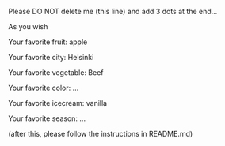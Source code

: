 Please DO NOT delete me (this line) and add 3 dots at the end...

As you wish


Your favorite fruit: apple

Your favorite city: Helsinki 

Your favorite vegetable: Beef

Your favorite color: ...

Your favorite icecream: vanilla

Your favorite season: ...


(after this, please follow the instructions in README.md)


